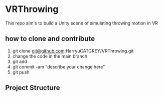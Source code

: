 # VRThrowing
This repo aim's to build a Unity scene of simulating throwing motion in VR

## how to clone and contribute
1. git clone git@github.com:HarryuCATGREY/VRThrowing.git
2. change the code in the main branch
3. git add .
4. git commit -am "describe your change here"
5. git push


## Project Structure

